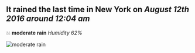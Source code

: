 ## It rained the last time in New York on *August 12th 2016 around 12:04 am*
💧💧  **moderate rain** *Humidity 62%*

![moderate rain](http://openweathermap.org/img/w/10n.png)
